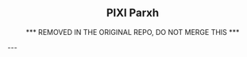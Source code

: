 <h2 align="center">PIXI Parxh</h1>
<p align="center">*** REMOVED IN THE ORIGINAL REPO, DO NOT MERGE THIS ***</p>
---
